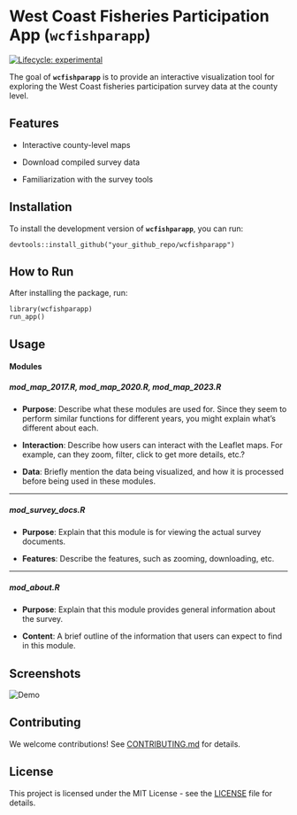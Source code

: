 
<!-- README.md is generated from README.Rmd. Please edit that file -->

# **West Coast Fisheries Participation App (`wcfishparapp`)**

[![Lifecycle:
experimental](https://img.shields.io/badge/lifecycle-experimental-orange.svg)](https://lifecycle.r-lib.org/articles/stages.html#experimental)

The goal of **`wcfishparapp`** is to provide an interactive
visualization tool for exploring the West Coast fisheries participation
survey data at the county level.

## **Features**

-   Interactive county-level maps

-   Download compiled survey data

-   Familiarization with the survey tools

## **Installation**

To install the development version of **`wcfishparapp`**, you can run:

    devtools::install_github("your_github_repo/wcfishparapp")

## **How to Run**

After installing the package, run:

    library(wcfishparapp)
    run_app()

## **Usage**

#### Modules

##### **mod_map_2017.R, mod_map_2020.R, mod_map_2023.R**

-   **Purpose**: Describe what these modules are used for. Since they
    seem to perform similar functions for different years, you might
    explain what’s different about each.

-   **Interaction**: Describe how users can interact with the Leaflet
    maps. For example, can they zoom, filter, click to get more details,
    etc.?

-   **Data**: Briefly mention the data being visualized, and how it is
    processed before being used in these modules.

------------------------------------------------------------------------

##### **mod_survey_docs.R**

-   **Purpose**: Explain that this module is for viewing the actual
    survey documents.

-   **Features**: Describe the features, such as zooming, downloading,
    etc.

------------------------------------------------------------------------

##### **mod_about.R**

-   **Purpose**: Explain that this module provides general information
    about the survey.

-   **Content**: A brief outline of the information that users can
    expect to find in this module.

## **Screenshots**

![Demo](inst/app/www/demo.gif)

## **Contributing**

We welcome contributions! See
[CONTRIBUTING.md](https://chat.openai.com/c/CONTRIBUTING.md) for
details.

## **License**

This project is licensed under the MIT License - see the
[LICENSE](https://chat.openai.com/c/LICENSE) file for details.
